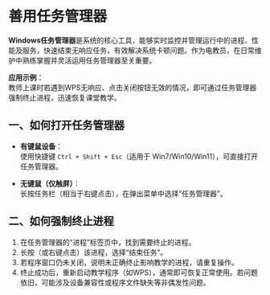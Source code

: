 # 善用任务管理器  <Badge type="tip" text="基础" />

**Windows任务管理器**是系统的核心工具，能够实时监控并管理运行中的进程、性能及服务，快速结束无响应任务，有效解决系统卡顿问题。作为电教员，在日常维护中熟练掌握并灵活运用任务管理器至关重要。

**应用示例**：  
教师上课时若遇到WPS无响应、点击关闭按钮无效的情况，即可通过任务管理器强制终止进程，迅速恢复课堂教学。

## 一、如何打开任务管理器

- **有键鼠设备**：  
  使用快捷键 `Ctrl + Shift + Esc`（适用于 Win7/Win10/Win11），可直接打开任务管理器。

- **无键鼠（仅触屏）**：  
  长按任务栏（相当于右键点击），在弹出菜单中选择“任务管理器”。

## 二、如何强制终止进程

1. 在任务管理器的“进程”标签页中，找到需要终止的进程。
2. 长按（或右键点击）该进程，选择“结束任务”。
3. 若程序窗口仍未关闭，说明未正确终止影响教学的进程，请重复操作。
4. 终止成功后，重新启动教学程序（如WPS），通常即可恢复正常使用。若问题依旧，可能涉及设备兼容性或程序文件缺失等非偶发性问题。